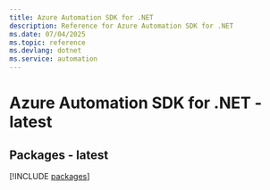 ```yaml
---
title: Azure Automation SDK for .NET
description: Reference for Azure Automation SDK for .NET
ms.date: 07/04/2025
ms.topic: reference
ms.devlang: dotnet
ms.service: automation
---
```

# Azure Automation SDK for .NET - latest
## Packages - latest
[!INCLUDE [packages](automation-index.md)]